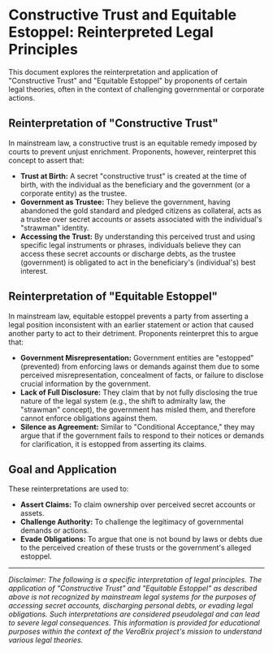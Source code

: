 
# Constructive Trust and Equitable Estoppel: Reinterpreted Legal Principles

This document explores the reinterpretation and application of "Constructive Trust" and "Equitable Estoppel" by proponents of certain legal theories, often in the context of challenging governmental or corporate actions.

## Reinterpretation of "Constructive Trust"

In mainstream law, a constructive trust is an equitable remedy imposed by courts to prevent unjust enrichment. Proponents, however, reinterpret this concept to assert that:

*   **Trust at Birth:** A secret "constructive trust" is created at the time of birth, with the individual as the beneficiary and the government (or a corporate entity) as the trustee.
*   **Government as Trustee:** They believe the government, having abandoned the gold standard and pledged citizens as collateral, acts as a trustee over secret accounts or assets associated with the individual's "strawman" identity.
*   **Accessing the Trust:** By understanding this perceived trust and using specific legal instruments or phrases, individuals believe they can access these secret accounts or discharge debts, as the trustee (government) is obligated to act in the beneficiary's (individual's) best interest.

## Reinterpretation of "Equitable Estoppel"

In mainstream law, equitable estoppel prevents a party from asserting a legal position inconsistent with an earlier statement or action that caused another party to act to their detriment. Proponents reinterpret this to argue that:

*   **Government Misrepresentation:** Government entities are "estopped" (prevented) from enforcing laws or demands against them due to some perceived misrepresentation, concealment of facts, or failure to disclose crucial information by the government.
*   **Lack of Full Disclosure:** They claim that by not fully disclosing the true nature of the legal system (e.g., the shift to admiralty law, the "strawman" concept), the government has misled them, and therefore cannot enforce obligations against them.
*   **Silence as Agreement:** Similar to "Conditional Acceptance," they may argue that if the government fails to respond to their notices or demands for clarification, it is estopped from asserting its claims.

## Goal and Application

These reinterpretations are used to:

*   **Assert Claims:** To claim ownership over perceived secret accounts or assets.
*   **Challenge Authority:** To challenge the legitimacy of governmental demands or actions.
*   **Evade Obligations:** To argue that one is not bound by laws or debts due to the perceived creation of these trusts or the government's alleged estoppel.

---

*Disclaimer: The following is a specific interpretation of legal principles. The application of "Constructive Trust" and "Equitable Estoppel" as described above is not recognized by mainstream legal systems for the purposes of accessing secret accounts, discharging personal debts, or evading legal obligations. Such interpretations are considered pseudolegal and can lead to severe legal consequences. This information is provided for educational purposes within the context of the VeroBrix project's mission to understand various legal theories.*
